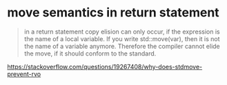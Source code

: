# move semantics in return statement
>in a return statement copy elision can only occur, if the expression is the name of a local variable. If you write std::move(var), then it is not the name of a variable anymore. Therefore the compiler cannot elide the move, if it should conform to the standard.
 
https://stackoverflow.com/questions/19267408/why-does-stdmove-prevent-rvo

